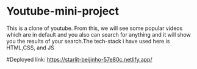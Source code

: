 # Youtube-mini-project

This is a clone of youtube. From this, we will see some popular videos which are in default and you also can search for anything and it will show you the results of your search.The tech-stack i have used here is HTML,CSS, and JS

#Deployed link: https://starlit-beijinho-57e80c.netlify.app/
